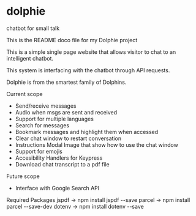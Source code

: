 # dolphie
chatbot for small talk


This is the README doco file for my Dolphie project

This is a simple single page website that allows visitor to chat to an intelligent chatbot.

This system is interfacing with the chatbot through API requests.

Dolphie is from the smartest family of Dolphins. 

Current scope
- Send/receive messages
- Audio when msgs are sent and received
- Support for multiple languages
- Search for messages
- Bookmark messages and highlight them when accessed
- Clear chat window to restart conversation
- Instructions Modal Image that show how to use the chat window
- Support for emojis
- Accesibility Handlers for Keypress
- Download chat transcript to a pdf file


Future scope
- Interface with Google Search API


Required Packages
jspdf -> npm install jspdf --save
parcel -> npm install parcel --save-dev
dotenv -> npm install dotenv --save
